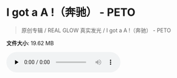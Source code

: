 # I got a A !（奔驰） - PETO

> 原创专辑 / REAL GLOW 真实发光 / I got a A !（奔驰） - PETO

**文件大小**: 19.62 MB

<audio preload="none" controls><source src="https://file.hsyhx.top/archive/原创专辑/REAL GLOW 真实发光/I got a A !（奔驰） - PETO.flac" type="audio/mpeg">🤔 您的浏览器不支持此音频格式</audio>